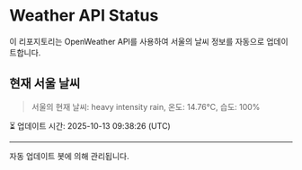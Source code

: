 
# Weather API Status

이 리포지토리는 OpenWeather API를 사용하여 서울의 날씨 정보를 자동으로 업데이트합니다.

## 현재 서울 날씨
> 서울의 현재 날씨: heavy intensity rain, 온도: 14.76°C, 습도: 100%

⏳ 업데이트 시간: 2025-10-13 09:38:26 (UTC)

---
자동 업데이트 봇에 의해 관리됩니다.
